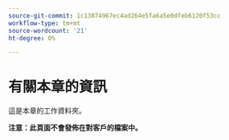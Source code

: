 ```yaml
---
source-git-commit: 1c13874967ec4ad264e5fa6a5e0dfeb6120f53cc
workflow-type: tm+mt
source-wordcount: '21'
ht-degree: 0%

---
```

# 有關本章的資訊

這是本章的工作資料夾。

**注意：此頁面不會發佈在對客戶的檔案中。**
